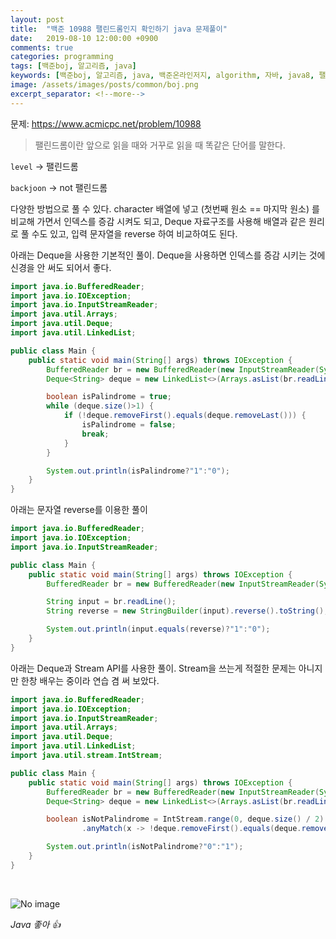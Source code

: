 ```yaml
---
layout: post
title:  "백준 10988 팰린드롬인지 확인하기 java 문제풀이"
date:   2019-08-10 12:00:00 +0900
comments: true
categories: programming
tags: [백준boj, 알고리즘, java]
keywords: [백준boj, 알고리즘, java, 백준온라인저지, algorithm, 자바, java8, 팰린드롬, 자바 스트림, problemsolving, 백준 10988]
image: /assets/images/posts/common/boj.png
excerpt_separator: <!--more-->
---
```

문제: <https://www.acmicpc.net/problem/10988>

>팰린드롬이란 앞으로 읽을 때와 거꾸로 읽을 때 똑같은 단어를 말한다.

`level` -> 팰린드롬

`backjoon` -> not 팰린드롬

다양한 방법으로 풀 수 있다. character 배열에 넣고 (첫번째 원소 == 마지막 원소) 를 비교해 가면서 인덱스를 증감 시켜도 되고,
Deque 자료구조를 사용해 배열과 같은 원리로 풀 수도 있고, 입력 문자열을 reverse 하여 비교하여도 된다. 
<!--more-->

아래는 Deque을 사용한 기본적인 풀이. Deque을 사용하면 인덱스를 증감 시키는 것에 신경을 안 써도 되어서 좋다.
```java
import java.io.BufferedReader;
import java.io.IOException;
import java.io.InputStreamReader;
import java.util.Arrays;
import java.util.Deque;
import java.util.LinkedList;

public class Main {
    public static void main(String[] args) throws IOException {
        BufferedReader br = new BufferedReader(new InputStreamReader(System.in));
        Deque<String> deque = new LinkedList<>(Arrays.asList(br.readLine().split("")));

        boolean isPalindrome = true;
        while (deque.size()>1) {
            if (!deque.removeFirst().equals(deque.removeLast())) {
                isPalindrome = false;
                break;
            }
        }

        System.out.println(isPalindrome?"1":"0");
    }
}
```

아래는 문자열 reverse를 이용한 풀이
```java 
import java.io.BufferedReader;
import java.io.IOException;
import java.io.InputStreamReader;

public class Main {
    public static void main(String[] args) throws IOException {
        BufferedReader br = new BufferedReader(new InputStreamReader(System.in));

        String input = br.readLine();
        String reverse = new StringBuilder(input).reverse().toString();

        System.out.println(input.equals(reverse)?"1":"0");
    }
}
```

아래는 Deque과 Stream API를 사용한 풀이. Stream을 쓰는게 적절한 문제는 아니지만 한창 배우는 중이라 연습 겸 써 보았다.
```java 
import java.io.BufferedReader;
import java.io.IOException;
import java.io.InputStreamReader;
import java.util.Arrays;
import java.util.Deque;
import java.util.LinkedList;
import java.util.stream.IntStream;

public class Main {
    public static void main(String[] args) throws IOException {
        BufferedReader br = new BufferedReader(new InputStreamReader(System.in));
        Deque<String> deque = new LinkedList<>(Arrays.asList(br.readLine().split("")));

        boolean isNotPalindrome = IntStream.range(0, deque.size() / 2)
                .anyMatch(x -> !deque.removeFirst().equals(deque.removeLast()));

        System.out.println(isNotPalindrome?"0":"1");
    }
}
```

&nbsp;

![No image](https://media.giphy.com/media/ip2GZs8rLxt8k/giphy.gif)

*Java 좋아 👍*